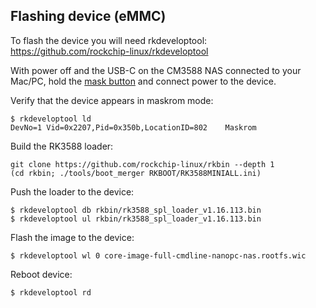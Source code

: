 
## Flashing device (eMMC)

To flash the device you will need rkdeveloptool: https://github.com/rockchip-linux/rkdeveloptool

With power off and the USB-C on the CM3588 NAS connected to your Mac/PC, hold the [mask button](https://www.friendlyelec.com/image/catalog/description/CM3588_en_05.jpg) and connect power to the device.

Verify that the device appears in maskrom mode:

```shell
$ rkdeveloptool ld
DevNo=1	Vid=0x2207,Pid=0x350b,LocationID=802	Maskrom
```

Build the RK3588 loader:

```shell
git clone https://github.com/rockchip-linux/rkbin --depth 1
(cd rkbin; ./tools/boot_merger RKBOOT/RK3588MINIALL.ini)
```

Push the loader to the device:

```shell
$ rkdeveloptool db rkbin/rk3588_spl_loader_v1.16.113.bin
$ rkdeveloptool ul rkbin/rk3588_spl_loader_v1.16.113.bin
```

Flash the image to the device:

```shell
$ rkdeveloptool wl 0 core-image-full-cmdline-nanopc-nas.rootfs.wic
```

Reboot device:

```shell
$ rkdeveloptool rd
```

